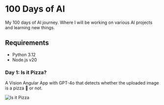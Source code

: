 # 100 Days of AI

My 100 days of AI journey. Where I will be working on various AI projects and learning new things.

## Requirements
- Python 3.12
- Node.js v20

### Day 1: Is it Pizza?
A Vision Angular App with GPT-4o that detects whether the uploaded image is a pizza 🍕 or not.

![Is it Pizza]("Is-it-pizza.gif")



